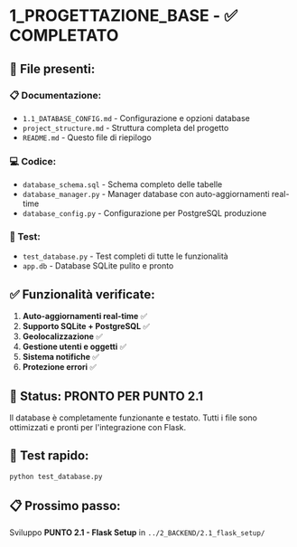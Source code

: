 # 1_PROGETTAZIONE_BASE - ✅ COMPLETATO

## 📁 File presenti:

### 📋 Documentazione:
- `1.1_DATABASE_CONFIG.md` - Configurazione e opzioni database
- `project_structure.md` - Struttura completa del progetto
- `README.md` - Questo file di riepilogo

### 💻 Codice:
- `database_schema.sql` - Schema completo delle tabelle
- `database_manager.py` - Manager database con auto-aggiornamenti real-time
- `database_config.py` - Configurazione per PostgreSQL produzione

### 🧪 Test:
- `test_database.py` - Test completi di tutte le funzionalità
- `app.db` - Database SQLite pulito e pronto

## ✅ Funzionalità verificate:

1. **Auto-aggiornamenti real-time** ✅
2. **Supporto SQLite + PostgreSQL** ✅
3. **Geolocalizzazione** ✅
4. **Gestione utenti e oggetti** ✅
5. **Sistema notifiche** ✅
6. **Protezione errori** ✅

## 🚀 Status: PRONTO PER PUNTO 2.1

Il database è completamente funzionante e testato. 
Tutti i file sono ottimizzati e pronti per l'integrazione con Flask.

## 🔧 Test rapido:
```bash
python test_database.py
```

## 📋 Prossimo passo:
Sviluppo **PUNTO 2.1 - Flask Setup** in `../2_BACKEND/2.1_flask_setup/`